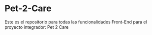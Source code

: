 # Pet-2-Care
Este es el repositorio para todas las funcionalidades Front-End para el proyecto integrador: Pet 2 Care
